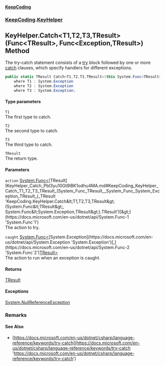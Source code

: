 #### [KeepCoding](index.md 'index')
### [KeepCoding](KeepCoding.md 'KeepCoding').[KeyHelper](KeyHelper.md 'KeepCoding.KeyHelper')
## KeyHelper.Catch&lt;T1,T2,T3,TResult&gt;(Func&lt;TResult&gt;, Func&lt;Exception,TResult&gt;) Method
The try-catch statement consists of a [try](https://docs.microsoft.com/en-us/dotnet/csharp/language-reference/keywords/try 'https://docs.microsoft.com/en-us/dotnet/csharp/language-reference/keywords/try') block followed by one or more [catch](https://docs.microsoft.com/en-us/dotnet/csharp/language-reference/keywords/catch 'https://docs.microsoft.com/en-us/dotnet/csharp/language-reference/keywords/catch') clauses, which specify handlers for different exceptions.  
```csharp
public static TResult Catch<T1,T2,T3,TResult>(this System.Func<TResult> action, System.Func<System.Exception,TResult> caught)
    where T1 : System.Exception
    where T2 : System.Exception
    where T3 : System.Exception;
```
#### Type parameters
<a name='KeepCoding_KeyHelper_Catch_T1_T2_T3_TResult_(System_Func_TResult__System_Func_System_Exception_TResult_)_T1'></a>
`T1`  
The first type to catch.
  
<a name='KeepCoding_KeyHelper_Catch_T1_T2_T3_TResult_(System_Func_TResult__System_Func_System_Exception_TResult_)_T2'></a>
`T2`  
The second type to catch.
  
<a name='KeepCoding_KeyHelper_Catch_T1_T2_T3_TResult_(System_Func_TResult__System_Func_System_Exception_TResult_)_T3'></a>
`T3`  
The third type to catch.
  
<a name='KeepCoding_KeyHelper_Catch_T1_T2_T3_TResult_(System_Func_TResult__System_Func_System_Exception_TResult_)_TResult'></a>
`TResult`  
The return type.
  
#### Parameters
<a name='KeepCoding_KeyHelper_Catch_T1_T2_T3_TResult_(System_Func_TResult__System_Func_System_Exception_TResult_)_action'></a>
`action` [System.Func&lt;](https://docs.microsoft.com/en-us/dotnet/api/System.Func-1 'System.Func`1')[TResult](KeyHelper_Catch_PbI3yu10Gt9lBK1odhu4MA.md#KeepCoding_KeyHelper_Catch_T1_T2_T3_TResult_(System_Func_TResult__System_Func_System_Exception_TResult_)_TResult 'KeepCoding.KeyHelper.Catch&lt;T1,T2,T3,TResult&gt;(System.Func&lt;TResult&gt;, System.Func&lt;System.Exception,TResult&gt;).TResult')[&gt;](https://docs.microsoft.com/en-us/dotnet/api/System.Func-1 'System.Func`1')  
The action to try.
  
<a name='KeepCoding_KeyHelper_Catch_T1_T2_T3_TResult_(System_Func_TResult__System_Func_System_Exception_TResult_)_caught'></a>
`caught` [System.Func&lt;](https://docs.microsoft.com/en-us/dotnet/api/System.Func-2 'System.Func`2')[System.Exception](https://docs.microsoft.com/en-us/dotnet/api/System.Exception 'System.Exception')[,](https://docs.microsoft.com/en-us/dotnet/api/System.Func-2 'System.Func`2')[TResult](KeyHelper_Catch_PbI3yu10Gt9lBK1odhu4MA.md#KeepCoding_KeyHelper_Catch_T1_T2_T3_TResult_(System_Func_TResult__System_Func_System_Exception_TResult_)_TResult 'KeepCoding.KeyHelper.Catch&lt;T1,T2,T3,TResult&gt;(System.Func&lt;TResult&gt;, System.Func&lt;System.Exception,TResult&gt;).TResult')[&gt;](https://docs.microsoft.com/en-us/dotnet/api/System.Func-2 'System.Func`2')  
The action to run when an exception is caught.
  
#### Returns
[TResult](KeyHelper_Catch_PbI3yu10Gt9lBK1odhu4MA.md#KeepCoding_KeyHelper_Catch_T1_T2_T3_TResult_(System_Func_TResult__System_Func_System_Exception_TResult_)_TResult 'KeepCoding.KeyHelper.Catch&lt;T1,T2,T3,TResult&gt;(System.Func&lt;TResult&gt;, System.Func&lt;System.Exception,TResult&gt;).TResult')  
#### Exceptions
[System.NullReferenceException](https://docs.microsoft.com/en-us/dotnet/api/System.NullReferenceException 'System.NullReferenceException')  
### Remarks
#### See Also
- [https://docs.microsoft.com/en-us/dotnet/csharp/language-reference/keywords/try-catch](https://docs.microsoft.com/en-us/dotnet/csharp/language-reference/keywords/try-catch 'https://docs.microsoft.com/en-us/dotnet/csharp/language-reference/keywords/try-catch')
